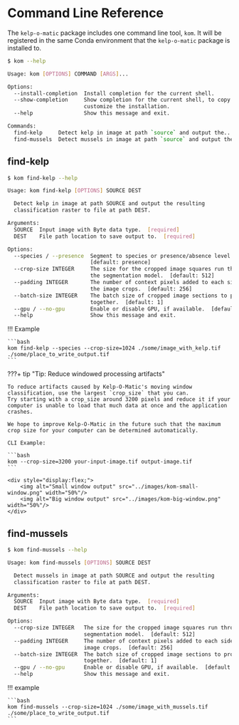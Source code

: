 # Command Line Reference

The `kelp-o-matic` package includes one command line tool, `kom`. It will be registered in the same Conda environment
that the `kelp-o-matic` package is installed to.

```bash
$ kom --help

Usage: kom [OPTIONS] COMMAND [ARGS]...

Options:
  --install-completion  Install completion for the current shell.
  --show-completion     Show completion for the current shell, to copy it or
                        customize the installation.
  --help                Show this message and exit.

Commands:
  find-kelp     Detect kelp in image at path `source` and output the...
  find-mussels  Detect mussels in image at path `source` and output the...
```

## find-kelp

```bash
$ kom find-kelp --help

Usage: kom find-kelp [OPTIONS] SOURCE DEST

  Detect kelp in image at path SOURCE and output the resulting
  classification raster to file at path DEST.

Arguments:
  SOURCE  Input image with Byte data type.  [required]
  DEST    File path location to save output to.  [required]

Options:
  --species / --presence  Segment to species or presence/absence level.
                          [default: presence]
  --crop-size INTEGER     The size for the cropped image squares run through
                          the segmentation model.  [default: 512]
  --padding INTEGER       The number of context pixels added to each side of
                          the image crops.  [default: 256]
  --batch-size INTEGER    The batch size of cropped image sections to process
                          together.  [default: 1]
  --gpu / --no-gpu        Enable or disable GPU, if available.  [default: gpu]
  --help                  Show this message and exit.
```

!!! Example

    ```bash
    kom find-kelp --species --crop-size=1024 ./some/image_with_kelp.tif ./some/place_to_write_output.tif
    ```

???+ tip "Tip: Reduce windowed processing artifacts"

    To reduce artifacts caused by Kelp-O-Matic's moving window classification, use the largest `crop_size` that you can.
    Try starting with a crop_size around 3200 pixels and reduce it if your computer is unable to load that much data at once and the application crashes.

    We hope to improve Kelp-O-Matic in the future such that the maximum crop size for your computer can be determined automatically.

    CLI Example:

    ```bash
    kom --crop-size=3200 your-input-image.tif output-image.tif
    ```

    <div style="display:flex;">
        <img alt="Small window output" src="../images/kom-small-window.png" width="50%"/>
        <img alt="Big window output" src="../images/kom-big-window.png" width="50%"/>
    </div>

[//]: # (??? info "Info: Misclassifications over land")

[//]: # ()
[//]: # (    Currently, Kelp-O-Matic is mostly optimized to differentiate between canopy-forming kelp, water, and)

[//]: # (    near-shore land. It is a known issue that inland vegetation is sometimes misclassified as)

[//]: # (    kelp. )

[//]: # ()
[//]: # (    Please check out our [post-process documentation]&#40;post_process.md&#41; for our recommendations on)

[//]: # (    cleaning up the output classification mask.)

## find-mussels

```bash
$ kom find-mussels --help

Usage: kom find-mussels [OPTIONS] SOURCE DEST

  Detect mussels in image at path SOURCE and output the resulting
  classification raster to file at path DEST.

Arguments:
  SOURCE  Input image with Byte data type.  [required]
  DEST    File path location to save output to.  [required]

Options:
  --crop-size INTEGER   The size for the cropped image squares run through the
                        segmentation model.  [default: 512]
  --padding INTEGER     The number of context pixels added to each side of the
                        image crops.  [default: 256]
  --batch-size INTEGER  The batch size of cropped image sections to process
                        together.  [default: 1]
  --gpu / --no-gpu      Enable or disable GPU, if available.  [default: gpu]
  --help                Show this message and exit.
```

!!! example

    ```bash
    kom find-mussels --crop-size=1024 ./some/image_with_mussels.tif ./some/place_to_write_output.tif
    ```

